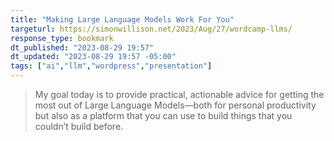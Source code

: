 ```yaml
---
title: "Making Large Language Models Work For You"
targeturl: https://simonwillison.net/2023/Aug/27/wordcamp-llms/ 
response_type: bookmark
dt_published: "2023-08-29 19:57"
dt_updated: "2023-08-29 19:57 -05:00"
tags: ["ai","llm","wordpress","presentation"]
---
```


> My goal today is to provide practical, actionable advice for getting the most out of Large Language Models—both for personal productivity but also as a platform that you can use to build things that you couldn’t build before.
